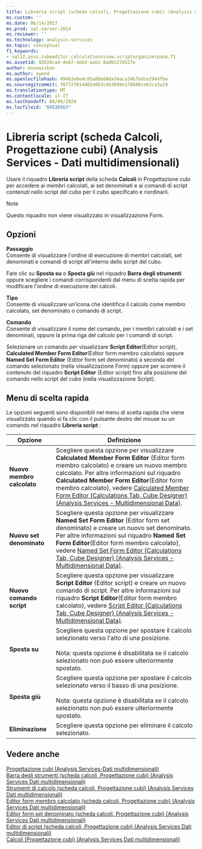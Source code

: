 ```yaml
---
title: Libreria script (scheda calcoli, Progettazione cubi) (Analysis Services-Dati multidimensionali) | Microsoft Docs
ms.custom: ''
ms.date: 06/14/2017
ms.prod: sql-server-2014
ms.reviewer: ''
ms.technology: analysis-services
ms.topic: conceptual
f1_keywords:
- sql12.asvs.cubeeditor.calculationsview.scriptorganizerpane.f1
ms.assetid: 92624ca4-de67-4ebd-aab2-8adb527d327e
author: minewiskan
ms.author: owend
ms.openlocfilehash: 494b3a6e4c05a88e68da34aca34bfbdce2944fbe
ms.sourcegitcommit: f0772f614482e0b3cde3609e178689ce62ca3a19
ms.translationtype: MT
ms.contentlocale: it-IT
ms.lasthandoff: 06/09/2020
ms.locfileid: "84538563"
---
```

# <a name="script-organizer-calculations-tab-cube-designer-analysis-services---multidimensional-data"></a>Libreria script (scheda Calcoli, Progettazione cubi) (Analysis Services - Dati multidimensionali)
  Usare il riquadro **Libreria script** della scheda **Calcoli** in Progettazione cubi per accedere ai membri calcolati, ai set denominati e ai comandi di script contenuti nello script del cubo per il cubo specificato e riordinarli.  
  
> [!NOTE]  
>  Questo riquadro non viene visualizzato in visualizzazione Form.  
  
## <a name="options"></a>Opzioni  
 **Passaggio**  
 Consente di visualizzare l'ordine di esecuzione di membri calcolati, set denominati e comandi di script all'interno dello script del cubo.  
  
 Fare clic su **Sposta su** o **Sposta giù** nel riquadro **Barra degli strumenti** oppure scegliere i comandi corrispondenti dal menu di scelta rapida per modificare l'ordine di esecuzione dei calcoli.  
  
 **Tipo**  
 Consente di visualizzare un'icona che identifica il calcolo come membro calcolato, set denominato o comando di script.  
  
 **Comando**  
 Consente di visualizzare il nome del comando, per i membri calcolati e i set denominati, oppure la prima riga del calcolo per i comandi di script.  
  
 Selezionare un comando per visualizzare **Script Editor**(Editor script), **Calculated Member Form Editor**(Editor form membro calcolato) oppure **Named Set Form Editor** (Editor form set denominato) a seconda del comando selezionato (nella visualizzazione Form) oppure per scorrere il contenuto del riquadro **Script Editor** (Editor script) fino alla posizione del comando nello script del cubo (nella visualizzazione Script).  
  
## <a name="context-menu"></a>Menu di scelta rapida  
 Le opzioni seguenti sono disponibili nel menu di scelta rapida che viene visualizzato quando si fa clic con il pulsante destro del mouse su un comando nel riquadro **Libreria script** :  
  
|Opzione|Definizione|  
|------------|----------------|  
|**Nuovo membro calcolato**|Scegliere questa opzione per visualizzare **Calculated Member Form Editor** (Editor form membro calcolato) e creare un nuovo membro calcolato. Per altre informazioni sul riquadro **Calculated Member Form Editor**(Editor form membro calcolato), vedere [Calculated Member Form Editor &#40;Calculations Tab, Cube Designer&#41; &#40;Analysis Services - Multidimensional Data&#41;](calculated-member-form-editor-cube-designer-analysis-services-multidimensional-data.md).|  
|**Nuovo set denominato**|Scegliere questa opzione per visualizzare **Named Set Form Editor** (Editor form set denominato) e creare un nuovo set denominato. Per altre informazioni sul riquadro **Named Set Form Editor**(Editor form membro calcolato), vedere [Named Set Form Editor &#40;Calculations Tab, Cube Designer&#41; &#40;Analysis Services - Multidimensional Data&#41;](named-set-form-editor-cube-designer-analysis-services-multidimensional-data.md).|  
|**Nuovo comando script**|Scegliere questa opzione per visualizzare **Script Editor** (Editor script) e creare un nuovo comando di script. Per altre informazioni sul riquadro **Script Editor**(Editor form membro calcolato), vedere [Script Editor &#40;Calculations Tab, Cube Designer&#41; &#40;Analysis Services - Multidimensional Data&#41;](script-editor-calculations-cube-designer-analysis-services-multidimensional-data.md).|  
|**Sposta su**|Scegliere questa opzione per spostare il calcolo selezionato verso l'alto di una posizione.<br /><br /> Nota: questa opzione è disabilitata se il calcolo selezionato non può essere ulteriormente spostato.|  
|**Sposta giù**|Scegliere questa opzione per spostare il calcolo selezionato verso il basso di una posizione.<br /><br /> Nota: questa opzione è disabilitata se il calcolo selezionato non può essere ulteriormente spostato.|  
|**Eliminazione**|Scegliere questa opzione per eliminare il calcolo selezionato.|  
  
## <a name="see-also"></a>Vedere anche  
 [Progettazione cubi &#40;Analysis Services-Dati multidimensionali&#41;](cube-designer-analysis-services-multidimensional-data.md)   
 [Barra degli strumenti &#40;scheda calcoli, Progettazione cubi&#41; &#40;Analysis Services Dati multidimensionali&#41;](toolbar-calculations-tab-cube-designer-analysis-services-multidimensional-data.md)   
 [Strumenti di calcolo &#40;scheda calcoli, Progettazione cubi&#41; &#40;Analysis Services Dati multidimensionali&#41;](calculation-tools-cube-designer-analysis-services-multidimensional-data.md)   
 [Editor form membro calcolato &#40;scheda calcoli, Progettazione cubi&#41; &#40;Analysis Services Dati multidimensionali&#41;](calculated-member-form-editor-cube-designer-analysis-services-multidimensional-data.md)   
 [Editor form set denominato &#40;scheda calcoli, Progettazione cubi&#41; &#40;Analysis Services Dati multidimensionali&#41;](named-set-form-editor-cube-designer-analysis-services-multidimensional-data.md)   
 [Editor di script &#40;scheda calcoli, Progettazione cubi&#41; &#40;Analysis Services Dati multidimensionali&#41;](script-editor-calculations-cube-designer-analysis-services-multidimensional-data.md)   
 [Calcoli &#40;Progettazione cubi&#41; &#40;Analysis Services Dati multidimensionali&#41;](calculations-cube-designer-analysis-services-multidimensional-data.md)  
  
  
